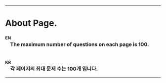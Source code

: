 <hr>

# About Page. 

### <sup>EN</sup><br>　The maximum number of questions on each page is 100. 

#

### <sup>KR</sup><br>　각 페이지의 최대 문제 수는 100개 입니다. 

<hr>

